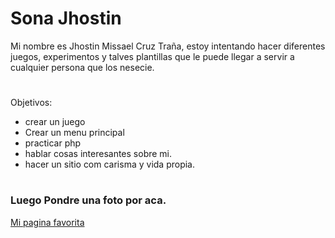 # **Sona Jhostin**

Mi nombre es Jhostin Missael Cruz Traña, estoy intentando hacer diferentes juegos, experimentos y talves plantillas que le puede llegar a servir a cualquier persona que los nesecie.
#
Objetivos:

* crear un juego 
* Crear un menu principal
* practicar php
* hablar cosas interesantes sobre mi.
* hacer un sitio com carisma y vida propia.
#

### Luego Pondre una foto por aca.

[Mi pagina favorita](jhostin.cruz123456@gmail.com)
#